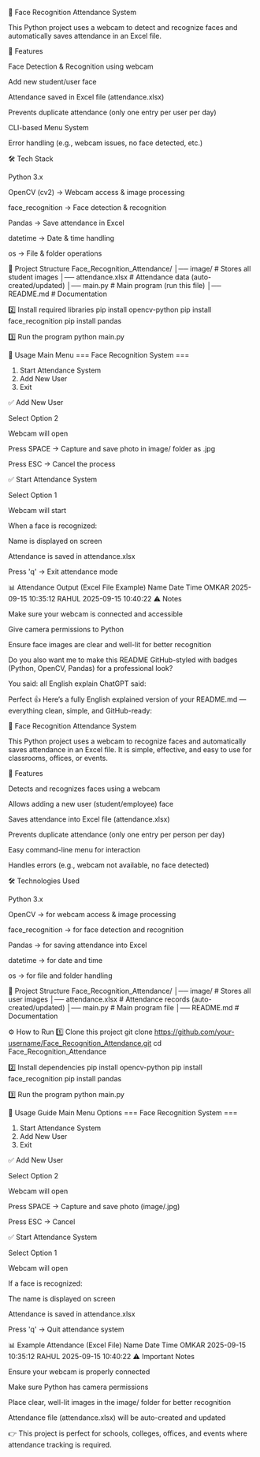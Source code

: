 📸 Face Recognition Attendance System

This Python project uses a webcam to detect and recognize faces and automatically saves attendance in an Excel file.

🚀 Features

Face Detection & Recognition using webcam

Add new student/user face

Attendance saved in Excel file (attendance.xlsx)

Prevents duplicate attendance (only one entry per user per day)

CLI-based Menu System

Error handling (e.g., webcam issues, no face detected, etc.)

🛠️ Tech Stack

Python 3.x

OpenCV (cv2)
 → Webcam access & image processing

face_recognition
 → Face detection & recognition

Pandas
 → Save attendance in Excel

datetime
 → Date & time handling

os
 → File & folder operations

📂 Project Structure
Face_Recognition_Attendance/
│── image/                # Stores all student images
│── attendance.xlsx       # Attendance data (auto-created/updated)
│── main.py               # Main program (run this file)
│── README.md             # Documentation

2️⃣ Install required libraries
pip install opencv-python
pip install face_recognition
pip install pandas

3️⃣ Run the program
python main.py

📖 Usage
Main Menu
=== Face Recognition System ===
1. Start Attendance System
2. Add New User
3. Exit

✅ Add New User

Select Option 2

Webcam will open

Press SPACE → Capture and save photo in image/ folder as <name>.jpg

Press ESC → Cancel the process

✅ Start Attendance System

Select Option 1

Webcam will start

When a face is recognized:

Name is displayed on screen

Attendance is saved in attendance.xlsx

Press 'q' → Exit attendance mode

📊 Attendance Output (Excel File Example)
Name	Date	Time
OMKAR	2025-09-15	10:35:12
RAHUL	2025-09-15	10:40:22
⚠️ Notes

Make sure your webcam is connected and accessible

Give camera permissions to Python

Ensure face images are clear and well-lit for better recognition

Do you also want me to make this README GitHub-styled with badges (Python, OpenCV, Pandas) for a professional look?

You said:
all English explain 
ChatGPT said:

Perfect 👍 Here’s a fully English explained version of your README.md — everything clean, simple, and GitHub-ready:

📸 Face Recognition Attendance System

This Python project uses a webcam to recognize faces and automatically saves attendance in an Excel file. It is simple, effective, and easy to use for classrooms, offices, or events.

🚀 Features

Detects and recognizes faces using a webcam

Allows adding a new user (student/employee) face

Saves attendance into Excel file (attendance.xlsx)

Prevents duplicate attendance (only one entry per person per day)

Easy command-line menu for interaction

Handles errors (e.g., webcam not available, no face detected)

🛠️ Technologies Used

Python 3.x

OpenCV
 → for webcam access & image processing

face_recognition
 → for face detection and recognition

Pandas
 → for saving attendance into Excel

datetime
 → for date and time

os
 → for file and folder handling

📂 Project Structure
Face_Recognition_Attendance/
│── image/                # Stores all user images
│── attendance.xlsx       # Attendance records (auto-created/updated)
│── main.py               # Main program file
│── README.md             # Documentation

⚙️ How to Run
1️⃣ Clone this project
git clone https://github.com/your-username/Face_Recognition_Attendance.git
cd Face_Recognition_Attendance

2️⃣ Install dependencies
pip install opencv-python
pip install face_recognition
pip install pandas

3️⃣ Run the program
python main.py

📖 Usage Guide
Main Menu Options
=== Face Recognition System ===
1. Start Attendance System
2. Add New User
3. Exit

✅ Add New User

Select Option 2

Webcam will open

Press SPACE → Capture and save photo (image/<name>.jpg)

Press ESC → Cancel

✅ Start Attendance System

Select Option 1

Webcam will open

If a face is recognized:

The name is displayed on screen

Attendance is saved in attendance.xlsx

Press 'q' → Quit attendance system

📊 Example Attendance (Excel File)
Name	Date	Time
OMKAR	2025-09-15	10:35:12
RAHUL	2025-09-15	10:40:22
⚠️ Important Notes

Ensure your webcam is properly connected

Make sure Python has camera permissions

Place clear, well-lit images in the image/ folder for better recognition

Attendance file (attendance.xlsx) will be auto-created and updated

👉 This project is perfect for schools, colleges, offices, and events where attendance tracking is required.
